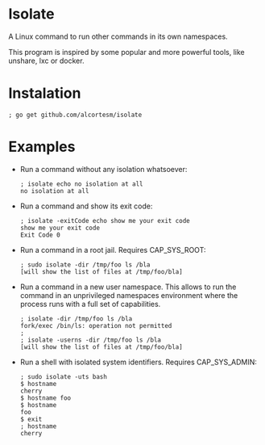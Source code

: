 # Isolate

A Linux command to run other commands in its own namespaces.

This program is inspired by some popular and more powerful tools,
like unshare, lxc or docker.

# Instalation

```
; go get github.com/alcortesm/isolate
```

# Examples

- Run a command without any isolation whatsoever:
  ```
  ; isolate echo no isolation at all
  no isolation at all
  ```

- Run a command and show its exit code:
  ```
  ; isolate -exitCode echo show me your exit code
  show me your exit code
  Exit Code 0
  ```

- Run a command in a root jail.
  Requires CAP_SYS_ROOT:
  ```
  ; sudo isolate -dir /tmp/foo ls /bla
  [will show the list of files at /tmp/foo/bla]
  ```

- Run a command in a new user namespace.
  This allows to run the command in an unprivileged namespaces environment
  where the process runs with a full set of capabilities.
  ```
  ; isolate -dir /tmp/foo ls /bla
  fork/exec /bin/ls: operation not permitted
  ;
  ; isolate -userns -dir /tmp/foo ls /bla
  [will show the list of files at /tmp/foo/bla]
  ```

- Run a shell with isolated system identifiers.
  Requires CAP_SYS_ADMIN:
  ```
  ; sudo isolate -uts bash
  $ hostname
  cherry
  $ hostname foo
  $ hostname
  foo
  $ exit
  ; hostname
  cherry
  ```

